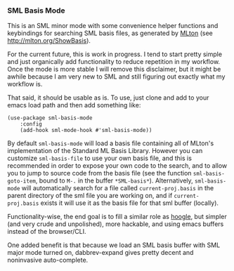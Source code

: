 ### SML Basis Mode

This is an SML minor mode with some convenience helper functions and
keybindings for searching SML basis files, as generated by
[MLton](http://mlton.org/) (see http://mlton.org/ShowBasis).

For the current future, this is work in progress. I tend to start
pretty simple and just organically add functionality to reduce
repetition in my workflow. Once the mode is more stable I will remove
this disclaimer, but it might be awhile because I am very new to SML
and still figuring out exactly what my workflow is.

That said, it should be usable as is. To use, just clone and add to
your emacs load path and then add something like:

```elisp
(use-package sml-basis-mode
    :config
    (add-hook sml-mode-hook #'sml-basis-mode))
```

By default `sml-basis-mode` will load a basis file containing all of
MLton's implementation of the Standard ML Basis Library. However you
can customize `sml-basis-file` to use your own basis file, and this is
recommended in order to expose your own code to the search, and to
allow you to jump to source code from the basis file (see the function
`sml-basis-goto-item`, bound to `M-.` in the buffer
`*SML-basis*`). Alternatively, `sml-basis-mode` will automatically
search for a file called `current-proj.basis` in the parent directory
of the sml file you are working on, and if `current-proj.basis` exists
it will use it as the basis file for that sml buffer (locally).

Functionality-wise, the end goal is to fill a similar role as
[hoogle](https://hoogle.haskell.org/), but simpler (and very crude and
unpolished), more hackable, and using emacs buffers instead of the
browser/CLI.

One added benefit is that because we load an SML basis buffer with SML
major mode turned on, dabbrev-expand gives pretty decent and
noninvasive auto-complete.
